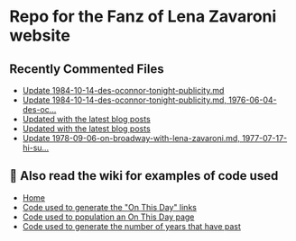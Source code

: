 # Repo for the Fanz of Lena Zavaroni website

## Recently Commented Files
<!-- BLOG-POST-LIST:START -->
- [Update 1984-10-14-des-oconnor-tonight-publicity.md](https://github.com/FanzOfLenaZavaroni/fanzoflenazavaroni.github.io/commit/22d2c89bbbf86e44fe3cd3829b15fb3b246845f4)
- [Update 1984-10-14-des-oconnor-tonight-publicity.md, 1976-06-04-des-oc…](https://github.com/FanzOfLenaZavaroni/fanzoflenazavaroni.github.io/commit/b0d739bfba6769b6a08b9a9ed4e67987e366a41f)
- [Updated with the latest blog posts](https://github.com/FanzOfLenaZavaroni/fanzoflenazavaroni.github.io/commit/8dada5d7ecc17acec03836bf61ac4ddaabace73c)
- [Updated with the latest blog posts](https://github.com/FanzOfLenaZavaroni/fanzoflenazavaroni.github.io/commit/8cb14d75de00272629d84d82d83ce2f3b8addb73)
- [Update 1978-09-06-on-broadway-with-lena-zavaroni.md, 1977-07-17-hi-su…](https://github.com/FanzOfLenaZavaroni/fanzoflenazavaroni.github.io/commit/b9d199a12e6a72306855425767cbbc067fd9362d)
<!-- BLOG-POST-LIST:END -->

## :notebook: Also read the wiki for examples of code used
* [Home](https://github.com/FanzOfLenaZavaroni/fanzoflenazavaroni.github.io/wiki)
* [Code used to generate the "On This Day" links](https://github.com/FanzOfLenaZavaroni/fanzoflenazavaroni.github.io/wiki/On-This-Day-Code)
* [Code used to population an On This Day page](https://github.com/FanzOfLenaZavaroni/fanzoflenazavaroni.github.io/wiki/Code-used-to-population-an-On-This-Day-page)
* [Code used to generate the number of years that have past](https://github.com/FanzOfLenaZavaroni/fanzoflenazavaroni.github.io/wiki/Number-of-years-gone-by-code)
